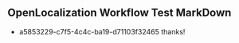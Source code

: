 ## OpenLocalization Workflow Test MarkDown
* a5853229-c7f5-4c4c-ba19-d71103f32465 thanks!

<!--HONumber=Sep16_HO1-->



